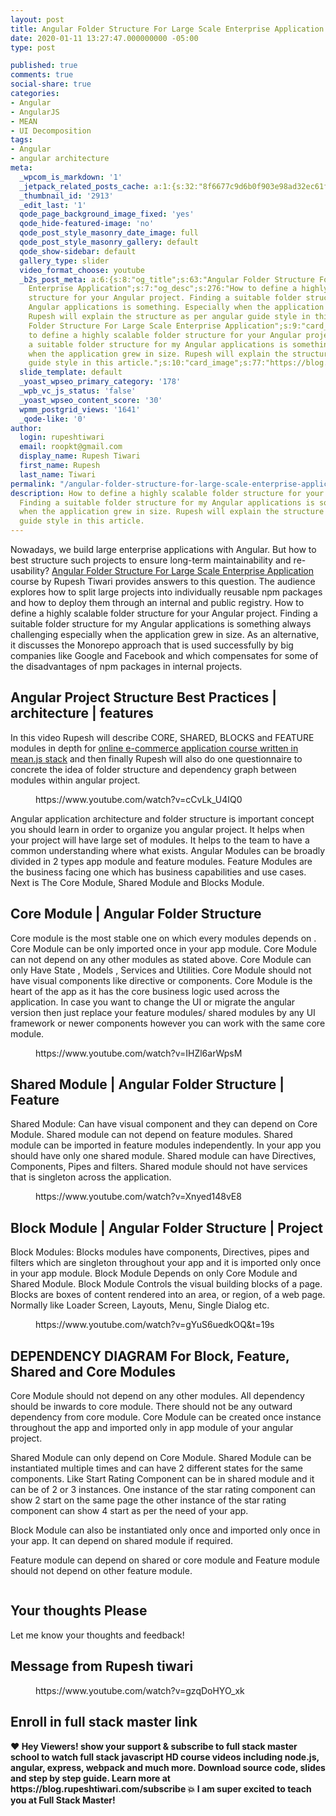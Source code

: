 ```yaml
---
layout: post
title: Angular Folder Structure For Large Scale Enterprise Application
date: 2020-01-11 13:27:47.000000000 -05:00
type: post

published: true
comments: true
social-share: true
categories:
- Angular
- AngularJS
- MEAN
- UI Decomposition
tags:
- Angular
- angular architecture
meta:
  _wpcom_is_markdown: '1'
  _jetpack_related_posts_cache: a:1:{s:32:"8f6677c9d6b0f903e98ad32ec61f8deb";a:2:{s:7:"expires";i:1612212846;s:7:"payload";a:3:{i:0;a:1:{s:2:"id";i:493;}i:1;a:1:{s:2:"id";i:2643;}i:2;a:1:{s:2:"id";i:775;}}}}
  _thumbnail_id: '2913'
  _edit_last: '1'
  qode_page_background_image_fixed: 'yes'
  qode_hide-featured-image: 'no'
  qode_post_style_masonry_date_image: full
  qode_post_style_masonry_gallery: default
  qode_show-sidebar: default
  gallery_type: slider
  video_format_choose: youtube
  _b2s_post_meta: a:6:{s:8:"og_title";s:63:"Angular Folder Structure For Large Scale
    Enterprise Application";s:7:"og_desc";s:276:"How to define a highly scalable folder
    structure for your Angular project. Finding a suitable folder structure for my
    Angular applications is something. Especially when the application grew in size.
    Rupesh will explain the structure as per angular guide style in this article.";s:8:"og_image";s:77:"https://blog.rupeshtiwari.com/wp-content/uploads/2020/01/folder-structure.jpg";s:10:"card_title";s:63:"Angular
    Folder Structure For Large Scale Enterprise Application";s:9:"card_desc";s:276:"How
    to define a highly scalable folder structure for your Angular project. Finding
    a suitable folder structure for my Angular applications is something. Especially
    when the application grew in size. Rupesh will explain the structure as per angular
    guide style in this article.";s:10:"card_image";s:77:"https://blog.rupeshtiwari.com/wp-content/uploads/2020/01/folder-structure.jpg";}
  slide_template: default
  _yoast_wpseo_primary_category: '178'
  _wpb_vc_js_status: 'false'
  _yoast_wpseo_content_score: '30'
  wpmm_postgrid_views: '1641'
  _qode-like: '0'
author:
  login: rupeshtiwari
  email: roopkt@gmail.com
  display_name: Rupesh Tiwari
  first_name: Rupesh
  last_name: Tiwari
permalink: "/angular-folder-structure-for-large-scale-enterprise-application/"
description: How to define a highly scalable folder structure for your Angular project.
  Finding a suitable folder structure for my Angular applications is something. Especially
  when the application grew in size. Rupesh will explain the structure as per angular
  guide style in this article.
---
```

<p><!-- wp:paragraph --></p>
<p>Nowadays, we build large enterprise applications with Angular. But how to best structure such projects to ensure long-term maintainability and re-usability? <a href="https://www.youtube.com/watch?v=cCvLk_U4IQ0&amp;list=PLZed_adPqIJq4IDrDSguUotCAicVhPPMI">Angular Folder Structure For Large Scale Enterprise Application</a>  course by Rupesh Tiwari provides answers to this question. The audience explores how to split large projects into individually reusable npm packages and how to deploy them through an internal and public registry. How to define a highly scalable folder structure for your Angular project. Finding a suitable folder structure for my Angular applications is something always challenging especially when the application grew in size.  As an alternative, it discusses the Monorepo approach that is used successfully by big companies like Google and Facebook and which compensates for some of the disadvantages of npm packages in internal projects.  </p>
<p><!-- /wp:paragraph --></p>
<p><!-- wp:heading --></p>
<h2>Angular Project Structure Best Practices | architecture | features</h2>
<p><!-- /wp:heading --></p>
<p><!-- wp:paragraph --></p>
<p>In this video Rupesh will describe CORE, SHARED, BLOCKS and FEATURE modules in depth for <a href="https://www.youtube.com/watch?v=4b9xjzjY38c&amp;list=PLZed_adPqIJrl9pwlERGhU-RCNOtKqvyD">online e-commerce application course written in mean.js stack</a> and then finally Rupesh will also do one questionnaire to concrete the idea of folder structure and dependency graph between modules within angular project. </p>
<p><!-- /wp:paragraph --></p>
<p><!-- wp:core-embed/youtube {"url":"https://www.youtube.com/watch?v=cCvLk_U4IQ0","type":"video","providerNameSlug":"youtube","align":"center","className":"wp-embed-aspect-16-9 wp-has-aspect-ratio"} --></p>
<figure class="wp-block-embed-youtube aligncenter wp-block-embed is-type-video is-provider-youtube wp-embed-aspect-16-9 wp-has-aspect-ratio">
<div class="wp-block-embed__wrapper">
https://www.youtube.com/watch?v=cCvLk_U4IQ0
</div>
</figure>
<p><!-- /wp:core-embed/youtube --></p>
<p><!-- wp:paragraph --></p>
<p>Angular application architecture and folder structure is important concept you should learn in order to organize you angular project. It helps when your project will have large set of modules. It helps to the team to have a common  understanding where what exists. Angular Modules can be broadly divided in 2 types app module and feature modules. Feature Modules are the business facing one which has business capabilities and use cases. Next is The Core Module,  Shared Module and Blocks Module. </p>
<p><!-- /wp:paragraph --></p>
<p><!-- wp:heading --></p>
<h2>Core Module | Angular Folder Structure </h2>
<p><!-- /wp:heading --></p>
<p><!-- wp:paragraph --></p>
<p>Core module is the most stable one on which every modules depends on . Core Module can be only imported once in your app module. Core Module can not depend on any other modules as stated above. Core Module can only Have State , Models , Services and Utilities. Core Module should not have visual components like directive or components. Core Module is the heart of the app as it has the core business logic used across the application. In case you want to change the UI or migrate the angular version then just replace your feature modules/ shared modules by any UI framework or newer components however you can work with the same core module. </p>
<p><!-- /wp:paragraph --></p>
<p><!-- wp:core-embed/youtube {"url":"https://www.youtube.com/watch?v=IHZl6arWpsM","type":"video","providerNameSlug":"youtube","align":"center","className":"wp-embed-aspect-16-9 wp-has-aspect-ratio"} --></p>
<figure class="wp-block-embed-youtube aligncenter wp-block-embed is-type-video is-provider-youtube wp-embed-aspect-16-9 wp-has-aspect-ratio">
<div class="wp-block-embed__wrapper">
https://www.youtube.com/watch?v=IHZl6arWpsM
</div>
</figure>
<p><!-- /wp:core-embed/youtube --></p>
<p><!-- wp:heading --></p>
<h2>Shared Module | Angular Folder Structure | Feature</h2>
<p><!-- /wp:heading --></p>
<p><!-- wp:paragraph --></p>
<p>Shared Module: Can have visual component and they can depend on Core Module. Shared module can not depend on feature modules. Shared module can be imported in feature modules independently. In your app you should have only one shared module.  Shared module can have Directives, Components, Pipes and filters.  Shared module should not have services that is singleton across the application. </p>
<p><!-- /wp:paragraph --></p>
<p><!-- wp:core-embed/youtube {"url":"https://www.youtube.com/watch?v=Xnyed148vE8","type":"video","providerNameSlug":"youtube","align":"center","className":"wp-embed-aspect-16-9 wp-has-aspect-ratio"} --></p>
<figure class="wp-block-embed-youtube aligncenter wp-block-embed is-type-video is-provider-youtube wp-embed-aspect-16-9 wp-has-aspect-ratio">
<div class="wp-block-embed__wrapper">
https://www.youtube.com/watch?v=Xnyed148vE8
</div>
</figure>
<p><!-- /wp:core-embed/youtube --></p>
<p><!-- wp:heading --></p>
<h2>Block Module | Angular Folder Structure | Project</h2>
<p><!-- /wp:heading --></p>
<p><!-- wp:paragraph --></p>
<p>Block Modules: Blocks modules have components, Directives, pipes and filters which are singleton throughout your app and it is imported only once in your app module. Block Module Depends on only Core Module and Shared Module.  Block Module Controls the visual building blocks of a page. Blocks are boxes of content rendered into an area, or region, of a web page. Normally like  Loader Screen, Layouts, Menu, Single Dialog etc.</p>
<p><!-- /wp:paragraph --></p>
<p><!-- wp:core-embed/youtube {"url":"https://www.youtube.com/watch?v=gYuS6uedkOQ\u0026t=19s","type":"video","providerNameSlug":"youtube","align":"center","className":"wp-embed-aspect-16-9 wp-has-aspect-ratio"} --></p>
<figure class="wp-block-embed-youtube aligncenter wp-block-embed is-type-video is-provider-youtube wp-embed-aspect-16-9 wp-has-aspect-ratio">
<div class="wp-block-embed__wrapper">
https://www.youtube.com/watch?v=gYuS6uedkOQ&amp;t=19s
</div>
</figure>
<p><!-- /wp:core-embed/youtube --></p>
<p><!-- wp:heading --></p>
<h2>DEPENDENCY DIAGRAM For Block, Feature, Shared and Core Modules</h2>
<p><!-- /wp:heading --></p>
<p><!-- wp:paragraph --></p>
<p>Core Module should not depend on any other modules. All dependency should be inwards to core module. There should not be any outward dependency from core module. Core Module can be created once instance throughout the app and imported only in app module of your angular project.</p>
<p><!-- /wp:paragraph --></p>
<p><!-- wp:paragraph --></p>
<p>Shared Module can only depend on Core Module. Shared Module can be instantiated multiple times and can have 2 different states for the same components. Like Start Rating Component can be in shared module and it can be of 2 or 3 instances. One instance of the star rating component can show 2 start on the same page the other instance of the star rating component can show 4 start as per the need of your app. </p>
<p><!-- /wp:paragraph --></p>
<p><!-- wp:paragraph --></p>
<p>Block Module can also be instantiated only once and imported only once in your app. It can depend on shared module if required.</p>
<p><!-- /wp:paragraph --></p>
<p><!-- wp:paragraph --></p>
<p>Feature module can depend on shared or core module and Feature module should not depend on other feature module. </p>
<p><!-- /wp:paragraph --></p>
<p><!-- wp:image {"align":"center","id":2921,"sizeSlug":"large"} --></p>
<div class="wp-block-image">
<figure class="aligncenter size-large"><img src="{{ site.baseurl }}/assets/2020/01/image-1.png" alt="" class="wp-image-2921" /></figure>
</div>
<p><!-- /wp:image --></p>
<p><!-- wp:paragraph --></p>
<p><!-- /wp:paragraph --></p>
<p><!-- wp:paragraph --></p>
<p><!-- /wp:paragraph --></p>
<p><!-- wp:heading --></p>
<h2>Your thoughts Please</h2>
<p><!-- /wp:heading --></p>
<p><!-- wp:paragraph --></p>
<p>Let me know your thoughts and feedback!</p>
<p><!-- /wp:paragraph --></p>
<p><!-- wp:heading --></p>
<h2>Message from Rupesh tiwari</h2>
<p><!-- /wp:heading --></p>
<p><!-- wp:core-embed/youtube {"url":"https://www.youtube.com/watch?v=gzqDoHYO_xk","type":"video","providerNameSlug":"youtube","className":"wp-embed-aspect-16-9 wp-has-aspect-ratio"} --></p>
<figure class="wp-block-embed-youtube wp-block-embed is-type-video is-provider-youtube wp-embed-aspect-16-9 wp-has-aspect-ratio">
<div class="wp-block-embed__wrapper">
https://www.youtube.com/watch?v=gzqDoHYO_xk
</div>
</figure>
<p><!-- /wp:core-embed/youtube --></p>
<p><!-- wp:heading --></p>
<h2>Enroll in full stack master link</h2>
<p><!-- /wp:heading --></p>
<p><!-- wp:paragraph --></p>
<p><strong>❤️ Hey Viewers! show your support &amp; subscribe to full stack master school to watch full stack javascript HD course videos including node.js, angular, express, webpack and much more. Download source code, slides and step by step guide. Learn more at https://blog.rupeshtiwari.com/subscribe 💥 I am super excited to teach you at Full Stack Master!</strong></p>
<p><!-- /wp:paragraph --></p>
<p><!-- wp:image {"id":3391,"sizeSlug":"large","linkDestination":"custom"} --></p>
<figure class="wp-block-image size-large"><a href="https://blog.rupeshtiwari.com/subscribe"><img src="{{ site.baseurl }}/assets/2020/01/plan-subscription-2.jpg?fit=605%2C1024&amp;ssl=1" alt="" class="wp-image-3391" /></a></figure>
<p><!-- /wp:image --></p>

